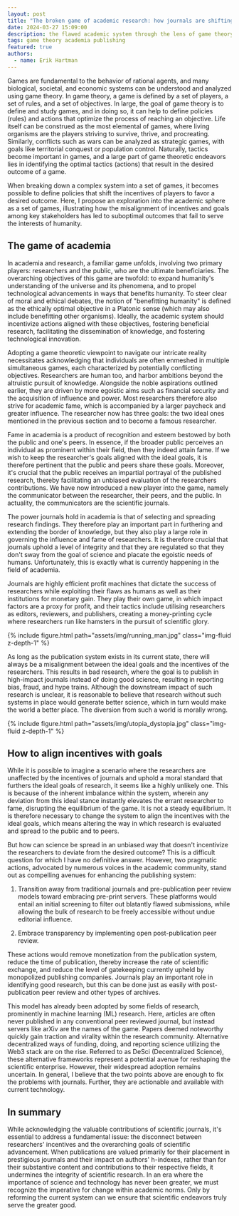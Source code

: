 ```yaml
---
layout: post
title: "The broken game of academic research: how journals are shifting the incentives of researchers and ruining science"
date: 2024-03-27 15:09:00
description: the flawed academic system through the lens of game theory
tags: game theory academia publishing
featured: true
authors:
  - name: Erik Hartman
---
```


Games are fundamental to the behavior of rational agents, and many biological, societal, and economic systems can be understood and analyzed using game theory. In game theory, a game is defined by a set of players, a set of rules, and a set of objectives. In large, the goal of game theory is to define and study games, and in doing so, it can help to define policies (rules) and actions that optimize the process of reaching an objective. Life itself can be construed as the most elemental of games, where living organisms are the players striving to survive, thrive, and procreating. Similarly, conflicts such as wars can be analyzed as strategic games, with goals like territorial conquest or population control. Naturally, tactics become important in games, and a large part of game theoretic endeavors lies in identifying the optimal tactics (actions) that result in the desired outcome of a game. 

When breaking down a complex system into a set of games, it becomes possible to define policies that shift the incentives of players to favor a desired outcome. Here, I propose an exploration into the academic sphere as a set of games, illustrating how the misalignment of incentives and goals among key stakeholders has led to suboptimal outcomes that fail to serve the interests of humanity.

## The game of academia
In academia and research, a familiar game unfolds, involving two primary players: researchers and the public, who are the ultimate beneficiaries. The overarching objectives of this game are twofold: to expand humanity's understanding of the universe and its phenomena, and to propel technological advancements in ways that benefits humanity. To steer clear of moral and ethical debates, the notion of "benefitting humanity" is defined as the ethically optimal objective in a Platonic sense (which may also include benefitting other organisms). Ideally, the academic system should incentivize actions aligned with these objectives, fostering beneficial research, facilitating the dissemination of knowledge, and fostering technological innovation.

Adopting a game theoretic viewpoint to navigate our intricate reality necessitates acknowledging that individuals are often enmeshed in multiple simultaneous games, each characterized by potentially conflicting objectives. Researchers are human too, and harbor ambitions beyond the altruistic pursuit of knowledge. Alongside the noble aspirations outlined earlier, they are driven by more egoistic aims such as financial security and the acquisition of influence and power. Most researchers therefore also strive for academic fame, which is accompanied by a larger paycheck and greater influence. The researcher now has three goals: the two ideal ones mentioned in the previous section and to become a famous researcher. 

Fame in academia is a product of recognition and esteem bestowed by both the public and one's peers. In essence, if the broader public perceives an individual as prominent within their field, then they indeed attain fame. If we wish to keep the researcher's goals aligned with the ideal goals, it is therefore pertinent that the public and peers share these goals. Moreover, it's crucial that the public receives an impartial portrayal of the published research, thereby facilitating an unbiased evaluation of the researchers contributions. We have now introduced a new player into the game, namely the communicator between the researcher, their peers, and the public. In actuality, the communicators are the scientific journals.

The power journals hold in academia is that of selecting and spreading research findings. They therefore play an important part in furthering and extending the border of knowledge, but they also play a large role in governing the influence and fame of researchers. It is therefore crucial that journals uphold a level of integrity and that they are regulated so that they don't sway from the goal of science and placate the egoistic needs of humans. Unfortunately, this is exactly what is currently happening in the field of academia.

Journals are highly efficient profit machines that dictate the success of researchers while exploiting their flaws as humans as well as their institutions for monetary gain. They play their own game, in which impact factors are a proxy for profit, and their tactics include utilising researchers as editors, reviewers, and publishers, creating a money-printing cycle where researchers run like hamsters in the pursuit of scientific glory.

{% include figure.html path="assets/img/running_man.jpg" class="img-fluid z-depth-1" %}

As long as the publication system exists in its current state, there will always be a misalignment between the ideal goals and the incentives of the researchers. This results in bad research, where the goal is to publish in high-impact journals instead of doing good science, resulting in reporting bias, fraud, and hype trains. Although the downstream impact of such research is unclear, it is reasonable to believe that research without such systems in place would generate better science, which in turn would make the world a better place. The diversion from such a world is morally wrong.

{% include figure.html path="assets/img/utopia_dystopia.jpg" class="img-fluid z-depth-1" %}

## How to align incentives with goals
While it is possible to imagine a scenario where the researchers are unaffected by the incentives of journals and uphold a moral standard that furthers the ideal goals of research, it seems like a highly unlikely one. This is because of the inherent imbalance within the system, wherein any deviation from this ideal stance instantly elevates the errant researcher to fame, disrupting the equilibrium of the game. It is not a steady equilibrium. It is therefore necessary to change the system to align the incentives with the ideal goals, which means altering the way in which research is evaluated and spread to the public and to peers.

But how can science be spread in an unbiased way that doesn't incentivize the researchers to deviate from the desired outcome? This is a difficult question for which I have no definitive answer. However, two pragmatic actions, advocated by numerous voices in the academic community, stand out as compelling avenues for enhancing the publishing system:

1. Transition away from traditional journals and pre-publication peer review models toward embracing pre-print servers. These platforms would entail an initial screening to filter out blatantly flawed submissions, while allowing the bulk of research to be freely accessible without undue editorial influence.

2. Embrace transparency by implementing open post-publication peer review.

These actions would remove monetization from the publication system, reduce the time of publication, thereby increase the rate of scientific exchange, and reduce the level of gatekeeping currently upheld by monopolized publishing companies. Journals play an important role in identifying good research, but this can be done just as easily with post-publication peer review and other types of archives.

This model has already been adopted by some fields of research, prominently in machine learning (ML) research. Here, articles are often never published in any conventional peer reviewed journal, but instead servers like arXiv are the names of the game. Papers deemed noteworthy quickly gain traction and virality within the research community. Alternative decentralized ways of funding, doing, and reporting science utilizing the Web3 stack are on the rise. Referred to as DeSci (Decentralized Science), these alternative frameworks represent a potential avenue for reshaping the scientific enterprise. However, their widespread adoption remains uncertain. In general, I believe that the two points above are enough to fix the problems with journals. Further, they are actionable and available with current technology.

## In summary
While acknowledging the valuable contributions of scientific journals, it's essential to address a fundamental issue: the disconnect between researchers' incentives and the overarching goals of scientific advancement. When publications are valued primarily for their placement in prestigious journals and their impact on authors' h-indexes, rather than for their substantive content and contributions to their respective fields, it undermines the integrity of scientific research. In an era where the importance of science and technology has never been greater, we must recognize the imperative for change within academic norms. Only by reforming the current system can we ensure that scientific endeavors truly serve the greater good.

